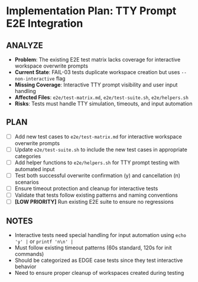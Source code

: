 # Implementation Plan: TTY Prompt E2E Integration

## ANALYZE

- **Problem**: The existing E2E test matrix lacks coverage for interactive workspace overwrite prompts
- **Current State**: FAIL-03 tests duplicate workspace creation but uses `--non-interactive` flag
- **Missing Coverage**: Interactive TTY prompt visibility and user input handling
- **Affected Files**: `e2e/test-matrix.md`, `e2e/test-suite.sh`, `e2e/helpers.sh`
- **Risks**: Tests must handle TTY simulation, timeouts, and input automation

## PLAN

- [ ] Add new test cases to `e2e/test-matrix.md` for interactive workspace overwrite prompts
- [ ] Update `e2e/test-suite.sh` to include the new test cases in appropriate categories
- [ ] Add helper functions to `e2e/helpers.sh` for TTY prompt testing with automated input
- [ ] Test both successful overwrite confirmation (y) and cancellation (n) scenarios
- [ ] Ensure timeout protection and cleanup for interactive tests
- [ ] Validate that tests follow existing patterns and naming conventions
- [ ] **[LOW PRIORITY]** Run existing E2E suite to ensure no regressions

## NOTES

- Interactive tests need special handling for input automation using `echo 'y' |` or `printf 'n\n' |`
- Must follow existing timeout patterns (60s standard, 120s for init commands)
- Should be categorized as EDGE case tests since they test interactive behavior
- Need to ensure proper cleanup of workspaces created during testing
